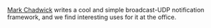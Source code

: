 
[Mark Chadwick][] writes a cool and simple broadcast-UDP notification
framework, and we find interesting uses for it at the office.

[Mark Chadwick]: http://www.hipstersinc.com/
